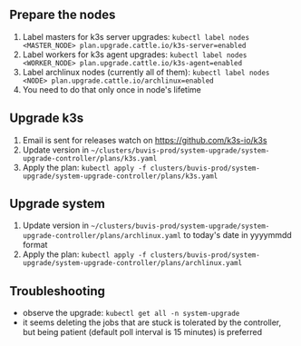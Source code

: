 ## Prepare the nodes
1. Label masters for k3s server upgrades: `kubectl label nodes <MASTER_NODE> plan.upgrade.cattle.io/k3s-server=enabled`
2. Label workers for k3s agent upgrades: `kubectl label nodes <WORKER_NODE> plan.upgrade.cattle.io/k3s-agent=enabled`
3. Label archlinux nodes (currently all of them): `kubectl label nodes <NODE> plan.upgrade.cattle.io/archlinux=enabled`
4. You need to do that only once in node's lifetime

## Upgrade k3s
1. Email is sent for releases watch on https://github.com/k3s-io/k3s
2. Update version in `~/clusters/buvis-prod/system-upgrade/system-upgrade-controller/plans/k3s.yaml`
3. Apply the plan: `kubectl apply -f clusters/buvis-prod/system-upgrade/system-upgrade-controller/plans/k3s.yaml`

## Upgrade system
1. Update version in `~/clusters/buvis-prod/system-upgrade/system-upgrade-controller/plans/archlinux.yaml` to today's date in yyyymmdd format
2. Apply the plan: `kubectl apply -f clusters/buvis-prod/system-upgrade/system-upgrade-controller/plans/archlinux.yaml`

## Troubleshooting
- observe the upgrade: `kubectl get all -n system-upgrade`
- it seems deleting the jobs that are stuck is tolerated by the controller, but being patient (default poll interval is 15 minutes) is preferred
